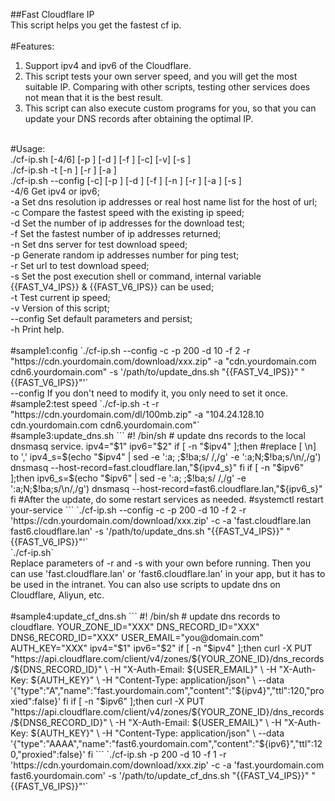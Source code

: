 ##Fast Cloudflare IP</br>
This script helps you get the fastest cf ip.</br>
</br>
#Features:</br>
1) Support ipv4 and ipv6 of the Cloudflare.</br>
2) This script tests your own server speed, and you will get the most suitable IP. Comparing with other scripts, testing other services does not mean that it is the best result.</br>
3) This script can also execute custom programs for you, so that you can update your DNS records after obtaining the optimal IP.</br>
</br>
#Usage:</br>
./cf-ip.sh [-4/6] [-p <num>] [-d <num>] [-f <num>] [-c] [-v] [-s <shell/command>]</br>
./cf-ip.sh -t [-n <dns server>] [-r <url>] [-a <ip address/real host list>]</br>
./cf-ip.sh --config [-c] [-p <num>] [-d <num>] [-f <num>] [-n <dns server>] [-r <url>] [-a <ip address/real host list>] [-s <shell/command>]</br>
        -4/6 Get ipv4 or ipv6;</br>
        -a Set dns resolution ip addresses or real host name list for the host of url;</br>
        -c Compare the fastest speed with the existing ip speed;</br>
        -d Set the number of ip addresses for the download test;</br>
        -f Set the fastest number of ip addresses returned;</br>
        -n Set dns server for test download speed;</br>
        -p Generate random ip addresses number for ping test;</br>
        -r Set url to test download speed;</br>
        -s Set the post execution shell or command, internal variable {{FAST_V4_IPS}} & {{FAST_V6_IPS}} can be used;</br>
        -t Test current ip speed;</br>
        -v Version of this script;</br>
        --config Set default parameters and persist;</br>
        -h Print help.</br>
</br>
#sample1:config
`./cf-ip.sh --config -c -p 200 -d 10 -f 2 -r "https://cdn.yourdomain.com/download/xxx.zip" -a "cdn.yourdomain.com cdn6.yourdomain.com" -s '/path/to/update_dns.sh "{{FAST_V4_IPS}}" "{{FAST_V6_IPS}}"'`</br>
--config If you don't need to modify it, you only need to set it once.</br>
#sample2:test speed
`./cf-ip.sh -t -r "https://cdn.yourdomain.com/dl/100mb.zip" -a "104.24.128.10 cdn.yourdomain.com cdn6.yourdomain.com"`</br>
#sample3:update_dns.sh
```
#! /bin/sh
# update dns records to the local dnsmasq service.
ipv4="$1"
ipv6="$2"
if [ -n "$ipv4" ];then
	#replace [ \n] to ','
	ipv4_s=$(echo "$ipv4" | sed -e ':a; ;$!ba;s/ /,/g' -e ':a;N;$!ba;s/\n/,/g')
	dnsmasq --host-record=fast.cloudflare.lan,"${ipv4_s}"
fi
if [ -n "$ipv6" ];then
	ipv6_s=$(echo "$ipv6" | sed -e ':a; ;$!ba;s/ /,/g' -e ':a;N;$!ba;s/\n/,/g')
	dnsmasq --host-record=fast6.cloudflare.lan,"${ipv6_s}"
fi
#After the update, do some restart services as needed.
#systemctl restart your-service
```
`./cf-ip.sh --config -c -p 200 -d 10 -f 2 -r 'https://cdn.yourdomain.com/download/xxx.zip' -c -a 'fast.cloudflare.lan fast6.cloudflare.lan' -s '/path/to/update_dns.sh "{{FAST_V4_IPS}}" "{{FAST_V6_IPS}}"'`</br>
`./cf-ip.sh`</br>
Replace parameters of -r and -s with your own before running. Then you can use 'fast.cloudflare.lan' or 'fast6.cloudflare.lan' in your app, but it has to be used in the intranet. You can also use scripts to update dns on Cloudflare, Aliyun, etc.</br>
</br>
#sample4:update_cf_dns.sh
```
#! /bin/sh
# update dns records to cloudflare.
YOUR_ZONE_ID="XXX"
DNS_RECORD_ID="XXX"
DNS6_RECORD_ID="XXX"
USER_EMAIL="you@domain.com"
AUTH_KEY="XXX"
ipv4="$1"
ipv6="$2"
if [ -n "$ipv4" ];then
	curl -X PUT "https://api.cloudflare.com/client/v4/zones/${YOUR_ZONE_ID}/dns_records/${DNS_RECORD_ID}" \
	     -H "X-Auth-Email: ${USER_EMAIL}" \
	     -H "X-Auth-Key: ${AUTH_KEY}" \
	     -H "Content-Type: application/json" \
	     --data '{"type":"A","name":"fast.yourdomain.com","content":"${ipv4}","ttl":120,"proxied":false}'
fi
if [ -n "$ipv6" ];then
	curl -X PUT "https://api.cloudflare.com/client/v4/zones/${YOUR_ZONE_ID}/dns_records/${DNS6_RECORD_ID}" \
	     -H "X-Auth-Email: ${USER_EMAIL}" \
	     -H "X-Auth-Key: ${AUTH_KEY}" \
	     -H "Content-Type: application/json" \
	     --data '{"type":"AAAA","name":"fast6.yourdomain.com","content":"${ipv6}","ttl":120,"proxied":false}'
fi
```
`./cf-ip.sh -p 200 -d 10 -f 1 -r 'https://cdn.yourdomain.com/download/xxx.zip' -c -a 'fast.yourdomain.com fast6.yourdomain.com' -s '/path/to/update_cf_dns.sh "{{FAST_V4_IPS}}" "{{FAST_V6_IPS}}"'`
